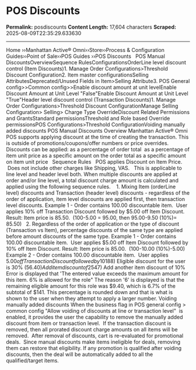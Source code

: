 # POS Discounts

**Permalink:** posdiscounts
**Content Length:** 17,604 characters
**Scraped:** 2025-08-09T22:35:29.633630

---

Home &rsaquo;&rsaquo;Manhattan Active® Omni&rsaquo;&rsaquo;Store&rsaquo;&rsaquo;Process & Configuration Guides&rsaquo;&rsaquo;Point of Sale&rsaquo;&rsaquo;POS Guides ››POS Discounts &nbsp; POS Manual DiscountsOverviewSequence RulesConfigurationsOrderLine level discount control (Item Discounts)1. Manage Order Configurations&gt;Threshold Discount Configuration2. Item master configurationsSelling AttributesDeprecated/Unused Fields in Item&gt;Selling Attribute3. POS General config&gt;&gt;Common config&gt;&gt;Enable discount amount at unit levelEnable Discount Amount at Unit Level "False"Enable Discount Amount at Unit Level "True"Header level discount control (Transaction Discounts)1. Manage Order Configurations&gt;Threshold Discount ConfigurationManage Selling Configuration&gt; Selling&gt; Charge Type OverrideDiscount Related Permissions and GrantsStandard permissionsThreshold and Role based Override permissionsPOS Configurations&gt;Threshold ConfigurationVoiding manually added discounts POS Manual Discounts Overview Manhattan Active® Omni POS supports applying discount at the time of creating the transaction. This is outside of promotions/coupons/offer numbers or price overrides. Discounts can be applied: as a percentage of order total&nbsp; as a percentage of item unit price as a specific amount on the order total as a specific amount on item unit price &nbsp; Sequence Rules &nbsp; POS applies Discount on Item Price. &nbsp;Does not include other charges like Shipping, VAS.&nbsp;&nbsp; This is applicable to line level and header level both. When multiple discounts are applied at order and/or line level, a total discount charge amount is calculated and applied using the following sequence rules. &nbsp;&nbsp; 1. Mixing Item (orderLine level) discounts&nbsp;and Transaction (header level) discounts - regardless of the order of application, item level discounts are applied first, then transaction level discounts. Example 1 - Order contains 100.00 discountable item.&nbsp; User applies 10% off Transaction Discount followed by $5.00 off Item Discount. Result: Item price is 85.50.&nbsp; (100-5.00 = 95.00, then 95.00-9.50 (10%)= 85.50) &nbsp; 2. Regardless of the order of application or the type of discount (Transaction vs Item), percentage discounts of the same type are applied before amount discounts of the same type. Example 1 - Order contains 100.00 discountable item.&nbsp; User applies $5.00 off Item Discount followed by 10% off Item Discount. Result: Item price is 85.00.&nbsp; (100-10.00 (10%)-5.00) Example 2 -&nbsp;Order contains 100.00 discountable item.&nbsp; User applies $5.00 off Transaction Discount followed by 10% off Transaction Discount Result: Item price is 85.00.&nbsp; (100-10.00 (10%)-5.00) 3. Regardless of the order of application, multiple percentage discounts of the same type (two Item discounts, or two Transaction discounts, all by %) are applied additively on the original price. Example 1 - Order contains 100.00 discountable item.&nbsp; User applies 5% off Item Discount followed by 10% off Item Discount. Result: Item price is 85.00.&nbsp; (100-15.00 (15%)) Example 2 -&nbsp;Order contains 100.00 discountable item.&nbsp; User applies 5% off Transaction&nbsp;Discount followed by 10% off Transaction Discount Result: Item price is 85.00.&nbsp; (100-15.00 (15%)) &nbsp; Note: These sequence rules are&nbsp;different from those used in Classic POS in which discounts are calculated strictly in the order they are applied. &nbsp; Configurations &nbsp; OrderLine level discount control (Item Discounts) &nbsp; 1. Manage Order Configurations&gt;Threshold Discount Configuration Maximum Number of Line&nbsp; Discounts This is the max number of times a line can be discounted by Item Discount. &nbsp; 2. Item master configurations Selling Attributes Max Discount Percentage Set a percentage value under "Max Discount Percentage" on Item&gt;&gt;Selling Attributes to restrict manual Item discount beyond certain percentage value. &nbsp; This serves as the discount ceiling regardless of how the discount was applied (percent or dollar off) - in other words, 3.00 off a 10.00 item is interpreted as a 30% discount and the Maximum Discount Percentage enforced accordingly. Discountable Enforced based on Charge Type Override setup. &nbsp; Deprecated/Unused Fields in Item&gt;Selling Attribute &nbsp; Note: Deprecated settings - the following Item Master fields are not currently used in the base solution -&nbsp;Max Discount and&nbsp;Max Discount Amount &nbsp; 3. POS General config&gt;&gt;Common config&gt;&gt;Enable discount amount at unit level This setting determines how item discounts are applied on multi-quantity items. Enable Discount Amount at Unit Level "False" Example with "False"- Purchase 10.00 item.&nbsp; Change quantity to 3 for total of 30.00.&nbsp; Apply a 5.00 ITEM DISCOUNT Result:&nbsp;The three items are purchased for 25.00 (which is 5.00 total discount).&nbsp; The discount is spread over all occurrences. Enable Discount Amount at Unit Level "True" Example&nbsp;with "True" - Purchase 10.00 item.&nbsp; Change quantity to 3 for total of 30.00.&nbsp; Apply a 5.00 ITEM DISCOUNT Result:&nbsp;The three items are purchased for 15.00 (which is 5.00x3= 15.00 total discount).&nbsp; 5.00 off is applied to all&nbsp;unit occurrences. &nbsp; Header level discount control (Transaction Discounts) &nbsp; 1. Manage Order Configurations&gt;Threshold Discount Configuration Maximum Discount Percentage This is the max discount percentage allowed via one or more Tran discounts.&nbsp; This is applied on order sub total. &nbsp;This relates to Transaction Discount only. Maximum Number of Header Discounts This is the max number of times an order can be discounted by Transaction Discount. &nbsp; Manage Selling Configuration&gt; Selling&gt; Charge Type Override &nbsp; To enforce item non-discountable flag,&nbsp; set up Charge type override with Charge Type ID=Discount &nbsp;and&nbsp;Skip Non Discountable Items=True to exclude items which are configured as Discountable False for both Header and Orderline discounts. If this charge type override with this Skip Non Discountable property is not established, the item level Discountable T/F&nbsp;flag is not enforced and is always treated as T.&nbsp; &nbsp; Discount Related Permissions and Grants Standard permissions The following grants are required to perform manual discounts &nbsp; Function Override Resource ID Description Manager Override overrideaccess::posservice::applyDiscount This is a Resource Id for Check and forward service to apply either item or transaction discount.&nbsp; NOTE THE MIXED CASE on this resourceID.&nbsp; A user who does not have this grant may be able to perform the discount function with a key from a user with the grant. Apply Item Discount Function ui::pos::cart::itemdiscount::admin This is a UI action&nbsp; to perform item discount.&nbsp; Without this grant the function is not available to that user. Apply Transaction Discount Function ui::pos::cart::transdiscount::admin This is a UI action&nbsp; to perform transaction discount.&nbsp; Without this grant the function is not available to that user. &nbsp; Threshold and Role based Override permissions POS Configurations&gt;Threshold Configuration Via these settings, retailers may choose to create overridable threshold limits for item or transaction discounts.&nbsp; These work in conjunction with the 'hard' limits described earlier for Orderline (Item) Discount Control and Header (Transaction) Discount Control. For example, via Threshold a Store Associate may be allowed to assign item discounts up to 25% and a Store Manager up to 50%.&nbsp; A given item A may have Max Discount percentage in the Item Master of 35% If the Associate assigns a discount of 20% there is no manager key required.&nbsp;&nbsp; If an Associate assigns a discount of 30%, a Manager may provide a key to approve. If an Associate assigns a discount of 40%, a Manager may provide a key but the discount will still be prevented if this is Item A since its Max Discount is 35%, with no override allowed beyond this.&nbsp; Note the following:&nbsp; 1. If POS threshold configuration is enabled, but user's role is not defined, then it will assume the user's role has 0 threshold. 2. If POS threshold Configuration is not defined or is disabled, then system will treat the discount threshold to be 100% Example of adding an item discount with threshold configured, and the amount entered is more than the threshold limit. Threshold for itemDiscount for manager role = 30% Add item to cart ($188) Eligible discount for the user is 30% ($56.40) Add item discount of 25%. ($47) Add another item discount of 10% Error is displayed that 'The entered value exceeds the maximum amount for this item. 6% is allowed for the role" The reason '6' is displayed is that the remaining eligible amount for this role was $9.40, which is 6.7% of the subtotal of $141. This percentage is rounded down and that is what is shown to the user when they attempt to apply a larger number. Voiding manually added discounts When the business flag in POS&nbsp;general config &gt; common config "Allow voiding of discounts at line or transaction level"&nbsp; is enabled,&nbsp;it provides the&nbsp;user the capability&nbsp;to remove the manually added discount from&nbsp;item or transaction level.&nbsp; If the transaction discount is removed, then all prorated discount charge amounts on all items will be removed.&nbsp; After removal of discounts, cart is re-evaluated for promotional deals.&nbsp; Since manual discounts make items ineligible for deals, removing them can restore that eligibility. If any promotion is qualified after voiding discounts, then the deal will be automatically added to all the qualified/target&nbsp;items.